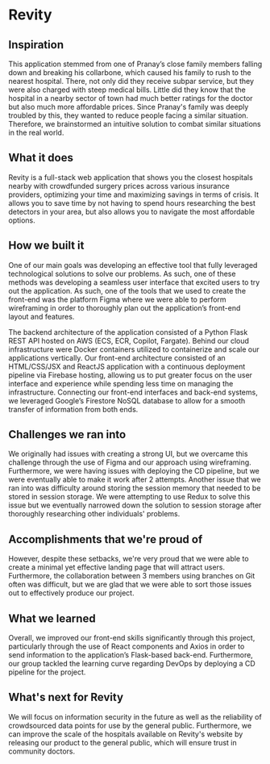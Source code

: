 # Revity

## Inspiration
This application stemmed from one of Pranay’s close family members falling down and breaking his collarbone, which caused his family to rush to the nearest hospital. There, not only did they receive subpar service, but they were also charged with steep medical bills. Little did they know that the hospital in a nearby sector of town had much better ratings for the doctor but also much more affordable prices. Since Pranay's family was deeply troubled by this, they wanted to reduce people facing a similar situation. Therefore, we brainstormed an intuitive solution to combat similar situations in the real world.

## What it does
Revity is a full-stack web application that shows you the closest hospitals nearby with crowdfunded surgery prices across various insurance providers, optimizing your time and maximizing savings in terms of crisis. It allows you to save time by not having to spend hours researching the best detectors in your area, but also allows you to navigate the most affordable options.


## How we built it
One of our main goals was developing an effective tool that fully leveraged technological solutions to solve our problems. As such, one of these methods was developing a seamless user interface that excited users to try out the application. As such, one of the tools that we used to create the front-end was the platform Figma where we were able to perform wireframing in order to thoroughly plan out the application’s front-end layout and features.

The backend architecture of the application consisted of a Python Flask REST API hosted on AWS (ECS, ECR, Copilot, Fargate). Behind our cloud infrastructure were Docker containers utilized to containerize and scale our applications vertically. Our front-end architecture consisted of an HTML/CSS/JSX and ReactJS application with a continuous deployment pipeline via Firebase hosting, allowing us to put greater focus on the user interface and experience while spending less time on managing the infrastructure. Connecting our front-end interfaces and back-end systems, we leveraged Google’s Firestore NoSQL database to allow for a smooth transfer of information from both ends. 

## Challenges we ran into
We originally had issues with creating a strong UI, but we overcame this challenge through the use of Figma and our approach using wireframing. Furthermore, we were having issues with deploying the CD pipeline, but we were eventually able to make it work after 2 attempts. Another issue that we ran into was difficulty around storing the session memory that needed to be stored in session storage. We were attempting to use Redux to solve this issue but we eventually narrowed down the solution to session storage after thoroughly researching other individuals' problems.

## Accomplishments that we're proud of
However,  despite these setbacks, we're very proud that we were able to create a minimal yet effective landing page that will attract users. Furthermore, the collaboration between 3 members using branches on Git often was difficult, but we are glad that we were able to sort those issues out to effectively produce our project. 

## What we learned
Overall, we improved our front-end skills significantly through this project, particularly through the use of React components and Axios in order to send information to the application’s Flask-based back-end. Furthermore, our group tackled the learning curve regarding DevOps by deploying a CD pipeline for the project. 

## What's next for Revity
We will focus on information security in the future as well as the reliability of crowdsourced data points for use by the general public. Furthermore, we can improve the scale of the hospitals available on Revity's website by releasing our product to the general public, which will ensure trust in community doctors. 
